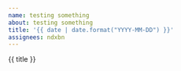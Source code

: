 ```yaml
---
name: testing something
about: testing something
title: '{{ date | date.format("YYYY-MM-DD") }}'
assignees: ndxbn
---
```


{{ title }}
